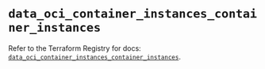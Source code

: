 # `data_oci_container_instances_container_instances`

Refer to the Terraform Registry for docs: [`data_oci_container_instances_container_instances`](https://registry.terraform.io/providers/hashicorp/oci/7.19.0/docs/data-sources/container_instances_container_instances).
